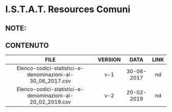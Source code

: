 # I.S.T.A.T. Resources Comuni



## NOTE:





## CONTENUTO

| FILE | VERSION | DATA | LINK |
| :---: | :---: | :---: | :---: |
| Elenco-codici-statistici-e-denominazioni-al-30_06_2017.csv | v-1 | 30-06-2017 | nd |
| Elenco-codici-statistici-e-denominazioni-al-20_02_2019.csv | v-2 | 20-02-2019 | nd |